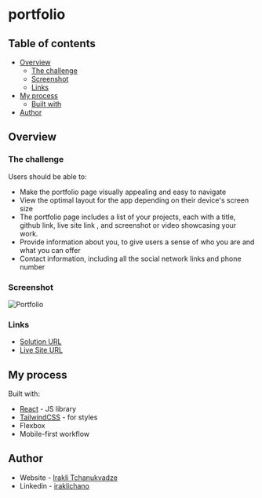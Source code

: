 # portfolio

## Table of contents

- [Overview](#overview)
  - [The challenge](#the-challenge)
  - [Screenshot](#screenshot)
  - [Links](#links)
- [My process](#my-process)
  - [Built with](#built-with)
- [Author](#author)
 
## Overview

### The challenge

Users should be able to:

- Make the portfolio page visually appealing and easy to navigate
- View the optimal layout for the app depending on their device's screen size
- The portfolio page includes a list of your projects, each with a title, github link, live site link , and screenshot or video showcasing your work.
- Provide information about you, to give users a sense of who you are and what you can offer
- Contact information, including all the social network links and phone number


### Screenshot

![Portfolio](https://user-images.githubusercontent.com/74905176/222639356-3f32e3c3-b6e1-49f1-8a6b-88e1883c23d1.png)



### Links

- [Solution URL](https://github.com/IrakliChanukvadze/portfolio)
- [Live Site URL](https://iraklichanukvadze.github.io/portfolio/#/)

## My process

Built with:


- [React](https://reactjs.org/) - JS library
- [TailwindCSS](https://tailwindcss.com/) - for styles
- Flexbox
- Mobile-first workflow

## Author

- Website - [Irakli Tchanukvadze](https://iraklichanukvadze.github.io/portfolio/)
- Linkedin - [iraklichano](https://www.linkedin.com/in/iraklichano/)

